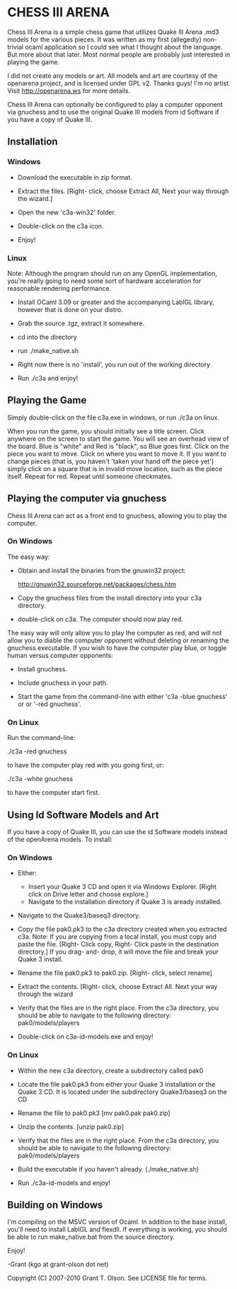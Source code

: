 CHESS III ARENA
===============

Chess III Arena is a simple chess game that utilizes Quake III Arena
.md3 models for the various pieces.  It was written as my first
(allegedly) non-trivial ocaml application so I could see what I
thought about the language.  But more about that later.  Most normal
people are probably just interested in playing the game.

I did not create any models or art.  All models and art are courtesy
of the openarena project, and is licensed under GPL v2.  Thanks guys!
I'm no artist.  Visit http://openarena.ws for more details.

Chess III Arena can optionally be configured to play a computer
opponent via gnuchess and to use the original Quake III models from id
Software if you have a copy of Quake III.

Installation
------------ 

### Windows

  - Download the executable in zip format.

  - Extract the files.  [Right- click, choose Extract All, Next your
    way through the wizard.]

  - Open the new 'c3a-win32' folder.

  - Double-click on the c3a icon.

  - Enjoy!

### Linux

Note: Although the program should run on any OpenGL implementation,
you're really going to need some sort of hardware acceleration for
reasonable rendering performance.

  - Install OCaml 3.09 or greater and the accompanying LablGL
    library, however that is done on your distro.

  - Grab the source .tgz, extract it somewhere.

  - cd into the directory

  - run ./make_native.sh

  - Right now there is no 'install', you run out of the working directory

  - Run ./c3a and enjoy!

Playing the Game
----------------

Simply double-click on the file c3a.exe in windows, or run ./c3a on
linux.

When you run the game, you should initially see a title screen.  Click
anywhere on the screen to start the game.  You will see an overhead
view of the board.  Blue is "white" and Red is "black", so Blue goes
first.  Click on the piece you want to move.  Click on where you want
to move it.  If you want to change pieces (that is, you haven't 'taken
your hand off the piece yet') simply click on a square that is in
invalid move location, such as the piece itself.  Repeat for red.
Repeat until someone checkmates.

Playing the computer via gnuchess
---------------------------------

Chess III Arena can act as a front end to gnuchess, allowing you to
play the computer.

### On Windows

The easy way:

  - Obtain and install the binaries from the gnuwin32 project:

      http://gnuwin32.sourceforge.net/packages/chess.htm

  - Copy the gnuchess files from the install directory into your
    c3a directory.

  - double-click on c3a.  The computer should now play red.

The easy way will only allow you to play the computer as red, and will
not allow you to diable the computer opponent without deleting or
renaming the gnuchess executable.  If you wish to have the computer
play blue, or toggle human versus computer opponents:

  - Install gnuchess.

  - Include gnuchess in your path.

  - Start the game from the command-line with either 'c3a -blue
    gnuchess' or or '-red gnuchess'.

### On Linux

Run the command-line:

  ./c3a -red gnuchess

to have the computer play red with you going first, or:

  ./c3a -white gnuchess

to have the computer start first.

Using Id Software Models and Art
--------------------------------

If you have a copy of Quake III, you can use the id Software models
instead of the openArena models.  To install:

### On Windows

  - Either:
  
      + Insert your Quake 3 CD and open it via Windows
        Explorer. [Right click on Drive letter and choose explore.]

      - Navigate to the installation directory if Quake 3 is aready
        installed.

  - Navigate to the Quake3/baseq3 directory.

  - Copy the file pak0.pk3 to the c3a directory created when you
    extracted c3a.  Note: If you are copying from a local install, you
    must copy and paste the file. [Right- Click copy, Right- Click
    paste in the destination directory.]  If you drag- and- drop, it
    will move the file and break your Quake 3 install.

  - Rename the file pak0.pk3 to pak0.zip.  [Right- click, select rename]

  - Extract the contents.  [Right- click, choose Extract All.  Next
    your way through the wizard

  - Verify that the files are in the right place.  From the c3a
    directory, you should be able to navigate to the following
    directory: pak0/models/players

  - Double-click on c3a-id-models.exe and enjoy!

### On Linux

  - Within the new c3a directory, create a subdirectory called pak0

  - Locate the file pak0.pk3 from either your Quake 3 installation
    or the Quake 3 CD.  It is located under the subdirectory
    Quake3/baseq3 on the CD

  - Rename the file to pak0.pk3 [mv pak0.pak pak0.zip]

  - Unzip the contents. [unzip pak0.zip]

  - Verify that the files are in the right place.  From the c3a
    directory, you should be able to navigate to the following
    directory: pak0/models/players

  - Build the executable if you haven't already.  (./make_native.sh)

  - Run ./c3a-id-models and enjoy!

Building on Windows
-------------------

I'm compiling on the MSVC version of Ocaml.  In addition to the base
install, you'll need to install LablGL and flexdll.  If everything is
working, you should be able to run make_native.bat from the source
directory.

Enjoy!

-Grant (kgo at grant-olson dot net)

Copyright (C) 2007-2010 Grant T. Olson.  See LICENSE file for terms.
